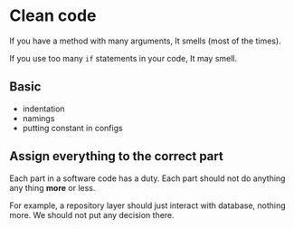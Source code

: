 # Clean code

If you have a method with many arguments, It smells (most of the times).

If you use too many `if` statements in your code, It may smell.

## Basic

* indentation
* namings
* putting constant in configs

## Assign everything to the correct part

Each part in a software code has a duty. Each part should not do anything any thing **more** or less.

For example, a repository layer should just interact with database, nothing more. We should not put any decision there. 
